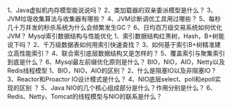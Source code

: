 1、Java虚拟机内存模型能说说吗？
2、类加载器的双亲委派模型是什么？
3、JVM垃圾收集算法与收集器有哪些？
4、JVM诊断调优工具用过哪些？
5、每秒几十万并发的秒杀系统为什么会频繁发生GC？
6、日均百万级交易系统如何优化JVM？
 Mysql索引数据结构与性能优化
1、索引数据结构红黑树，Hash，B+树能说下吗？
2、千万级数据表如何用索引快速查找？
3、如何基于索引B+树精准建立高性能索引？
4、联合索引底层数据结构又是怎样的？
5、覆盖索引与聚集索引到底是什么？
6、Mysql最左前缀优化原则是什么？
BIO，NIO，AIO，Netty以及Redis线程模型
1、BIO，NIO，AIO的区别？
2、什么是阻塞IO以及非阻塞IO？
3、Reactor和Proactor IO设计模式是什么？
4、NIO底层select、poll和epoll实现的区别 ？
5、Java NIO的几个核心组成部分是什么？作用分别是什么？
6、Redis、Netty、Tomcat的线程模型与NIO的联系是什么？
